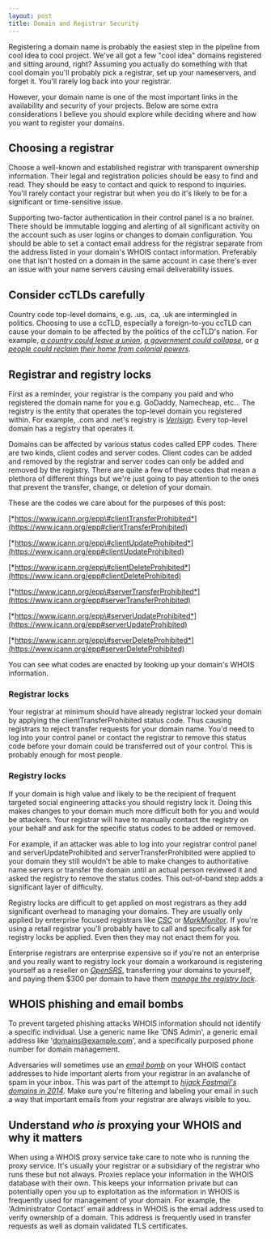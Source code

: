 ```yaml
---
layout: post
title: Domain and Registrar Security
---
```


Registering a domain name is probably the easiest step in the pipeline
from cool idea to cool project. We've all got a few "cool idea" domains registered and sitting around, right? Assuming you actually do something with that cool domain you'll probably pick a registrar, set up your nameservers, and
forget it. You'll rarely log back into your registrar.

However, your domain name is one of the most important
links in the availability and security of your projects. Below are some
extra considerations I believe you should explore while deciding
where and how you want to register your domains.

## Choosing a registrar

Choose a well-known and established registrar with transparent ownership
information. Their legal and registration policies should be easy to
find and read. They should be easy to contact and quick to respond to
inquiries. You'll rarely contact your registrar but when you do it's
likely to be for a significant or time-sensitive issue.

Supporting two-factor authentication in their control panel is a no
brainer. There should be immutable logging and alerting of all
significant activity on the account such as user logins or changes to
domain configuration. You should be able to set a contact email address
for the registrar separate from the address listed in your domain's
WHOIS contact information. Preferably one that isn't hosted on a domain
in the same account in case there's ever an issue with your name servers causing email deliverability issues. 

## Consider ccTLDs carefully

Country code top-level domains, e.g. .us, .ca, .uk are intermingled in
politics. Choosing to use a ccTLD, especially a foreign-to-you ccTLD can
cause your domain to be affected by the politics of the ccTLD's nation.
For example, [*a country could leave a
union*](https://www.zdnet.com/article/81000-uk-owned-eu-domains-suspended-as-brexit-transition-ends/),
[*a government could
collapse*](https://www.inverse.com/article/8672-the-bizarre-afterlife-of-su-the-domain-name-and-last-bastion-of-the-ussr),
or [*a people could reclaim their home from colonial
powers*](https://www.theregister.com/2019/05/27/io_domains_uk_un/ ".io was just too cool to pass up, ok?").

## Registrar and registry locks

First as a reminder, your registrar is the company you paid and who
registered the domain name for you e.g. GoDaddy, Namecheap, etc... The
registry is the entity that operates the top-level domain you registered
within. For example, .com and .net's registry is [*Verisign*](https://www.verisign.com/). Every top-level
domain has a registry that operates it.

Domains can be affected by various status codes called EPP codes. There
are two kinds, client codes and server codes. Client codes can be added
and removed by the registrar and server codes can only be added and
removed by the registry. There are quite a few of these codes that mean
a plethora of different things but we're just going to pay attention to
the ones that prevent the transfer, change, or deletion of your domain.

These are the codes we care about for the purposes of this post:

[*https://www.icann.org/epp\#clientTransferProhibited*](https://www.icann.org/epp#clientTransferProhibited)

[*https://www.icann.org/epp\#clientUpdateProhibited*](https://www.icann.org/epp#clientUpdateProhibited)

[*https://www.icann.org/epp\#clientDeleteProhibited*](https://www.icann.org/epp#clientDeleteProhibited)

[*https://www.icann.org/epp\#serverTransferProhibited*](https://www.icann.org/epp#serverTransferProhibited)

[*https://www.icann.org/epp\#serverUpdateProhibited*](https://www.icann.org/epp#serverUpdateProhibited)

[*https://www.icann.org/epp\#serverDeleteProhibited*](https://www.icann.org/epp#serverDeleteProhibited)

You can see what codes are enacted by looking up your domain's WHOIS
information.

### Registrar locks

Your registrar at minimum should have already registrar locked your
domain by applying the clientTransferProhibited status code. Thus
causing registrars to reject transfer requests for your domain name.
You'd need to log into your control panel or contact the registrar to
remove this status code before your domain could be transferred out of
your control. This is probably enough for most people.

### Registry locks

If your domain is high value and likely to be the recipient of frequent
targeted social engineering attacks you should registry lock it. Doing
this makes changes to your domain much more difficult both for you and
would be attackers. Your registrar will have to manually contact the
registry on your behalf and ask for the specific status codes to be
added or removed. 

For example, if an attacker was able to log into your registrar
control panel and serverUpdateProhibited and serverTransferProhibited were applied to your domain they still wouldn't be able to make changes to authoritative name servers or transfer the domain until an
actual person reviewed it and asked the registry to remove the status
codes. This out-of-band step adds a significant layer of difficulty. 

Registry locks are difficult to get applied on most registrars as they
add significant overhead to managing your domains. They are usually only
applied by enterprise focused registrars like [*CSC*](https://www.cscglobal.com/global/web/csc//domains-and-trademarks.html) or [*MarkMonitor*](https://markmonitor.com/). If you're using a retail registrar
you'll probably have to call and specifically ask for registry locks be applied. Even then they may not enact them for you.

Enterprise registrars are enterprise expensive so if you're not an
enterprise and you really want to registry lock your domain a workaround
is registering yourself as a reseller on [*OpenSRS*](https://opensrs.com/), transferring your
domains to yourself, and paying them \$300 per domain to have them
[*manage the registry lock*](https://opensrs.com/domain-add-ons/).


## WHOIS phishing and email bombs

To prevent targeted phishing attacks WHOIS information should not
identify a specific individual. Use a generic name like
'DNS Admin', a generic email address like 'domains@example.com', and a
specifically purposed phone number for domain management.

Adversaries will sometimes use an [*email
bomb*](https://en.wikipedia.org/wiki/Email_bomb) on your WHOIS contact
addresses to hide important alerts from your registrar in an avalanche
of spam in your inbox. This was part of the attempt to [*hijack
Fastmail's domains in
2014*](https://fastmail.blog/2014/04/10/when-two-factor-authentication-is-not-enough/).
Make sure you're filtering and labeling your email in such a way that
important emails from your registrar are always visible to you.

## Understand *who is* proxying your WHOIS and why it matters

When using a WHOIS proxy service take care to note who is running the
proxy service. It's usually your registrar or a subsidiary of the
registrar who runs these but not always. Proxies replace your
information in the WHOIS database with their own. This keeps your
information private but can potentially open you up to exploitation as
the information in WHOIS is frequently used for management of your
domain. For example, the 'Administrator Contact' email address in WHOIS
is the email address used to verify ownership of a domain. This address
is frequently used in transfer requests as well as domain validated TLS
certificates.
